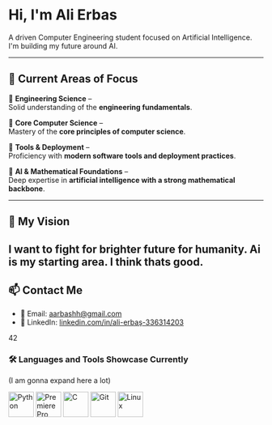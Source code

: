 # Hi, I'm Ali Erbas

 A driven Computer Engineering student focused on Artificial Intelligence.  
I'm building my future around AI.

---

## 🚀 Current Areas of Focus  

🔹 **Engineering Science** –  
Solid understanding of the **engineering fundamentals**.  

🔹 **Core Computer Science** –  
Mastery of the **core principles of computer science**.  

🔹 **Tools & Deployment** –  
Proficiency with **modern software tools and deployment practices**.  

🔹 **AI & Mathematical Foundations** –  
Deep expertise in **artificial intelligence with a strong mathematical backbone**.  

---

## 📡 My Vision

I want to fight for brighter future for humanity. Ai is my starting area. I think thats good.
---

## 📫 Contact Me

- 📧 Email: [aarbashh@gmail.com](mailto:aarbashh@gmail.com)  
- 💼 LinkedIn: [linkedin.com/in/ali-erbaş-336314203](https://www.linkedin.com/in/ali-erbaş-336314203)


42

### 🛠️ Languages and Tools Showcase Currently 
(I am gonna expand here a lot)

<p align="left">
  <img src="https://cdn.jsdelivr.net/gh/devicons/devicon/icons/python/python-original.svg" 
       alt="Python" width="50" height="50"/>
  <img src="https://cdn.jsdelivr.net/gh/devicons/devicon/icons/premierepro/premierepro-original.svg" 
       alt="Premiere Pro" width="50" height="50"/>
  <img src="https://cdn.jsdelivr.net/gh/devicons/devicon/icons/c/c-original.svg" 
       alt="C" width="50" height="50"/>
  <img src="https://cdn.jsdelivr.net/gh/devicons/devicon/icons/git/git-original.svg" 
       alt="Git" width="50" height="50"/>
  <img src="https://cdn.jsdelivr.net/gh/devicons/devicon/icons/linux/linux-original.svg" 
       alt="Linux" width="50" height="50"/>
</p>

